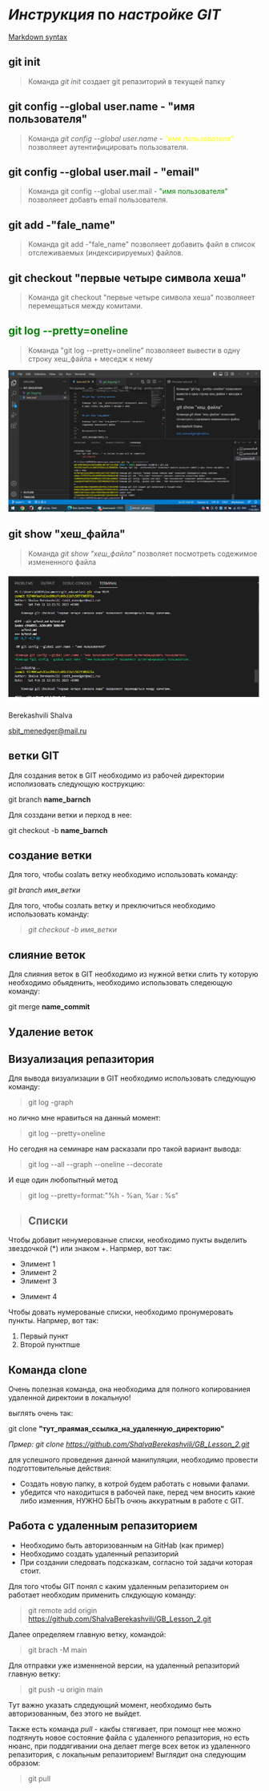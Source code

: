 # _Инструкция_ __по__ ___настройке GIT___

[Markdown syntax](https://www.markdownguide.org/basic-syntax/) 

## git init 

>Команда *git init* создает git репазиторий в текущей папку

## git config --global user.name - "имя пользователя"

>Команда *git config --global user.name - <font color="yellow">"имя пользователя" </font>* позволяеет аутентифицировать пользователя.

## git config --global user.mail - "email"

>Команда git config --global user.mail - <font color="green"> "имя пользователя" </font>  позволяеет добавть email пользователя.

## git add -"fale_name"

>Команда git add -"fale_name" позволяеет добавить файл в список отслеживаемых (индексирируемых) файлов.


## git checkout "первые четыре символа хеша"

>Команда git checkout "первые четыре символа хеша" позволяеет перемещаться между комитами.

## <font color="green"> git log --pretty=oneline </font>

>Команда "git log --pretty=oneline" позволяеет вывести в одну строку хеш_файла + меседж к нему

![](/git_log.png)

## git show "хеш_файла"

>Команда *git show "хеш_файла"* позволяет посмотреть содежимое измененного файла

![](/git_show.png)


Berekashvili Shalva

sbit_menedger@mail.ru

## ветки GIT

Для создания веток в GIT необходимо из рабочей директории исполизовать следующую кострукцию:

git branch **name_barnch**

Для созздани ветки и перход в нее:

git checkout -b **name_barnch**


## создание ветки

Для того, чтобы созlать ветку  необходимо использовать команду:

*git branch имя_ветки*

Для того, чтобы созлать ветку и преключиться необходимо использовать команду:

> *git checkout -b имя_ветки*

## слияние веток 

Для слияния веток в GIT необходимо из нужной ветки 
слить ту которую необходимо обьяденить, необходимо использовать следеющую команду:

git merge **name_commit**



## Удаление веток

## Визуализация репазитория

Для вывода визуализации в GIT необходимо использовать следующую команду:

>git log -graph

но лично мне нравиться на данный момент:

>git log --pretty=oneline

Но сегодня на семинаре нам расказали про такой вариант вывода:

>git log --all --graph --oneline --decorate

И еще один любопытный метод

>git log --pretty=format:"%h - %an, %ar : %s"


>## Списки

Чтобы добавит ненумерованые списки, необходимо пукты выделить звездочкой (*) или знаком +.
Напрмер, вот так:

* Элимент 1
* Элимент 2
* Элимент 3
+ Элимент 4

Чтобы довать нумерованые списки, необходимо пронумеровать пункты.
Напрмер, вот так:

1. Первый пункт
2. Второй пунктпше

## Команда **clone**

Очень полезная команда, она необходима для полного копированиея удаленной директоии в локальную!

выглять очень так:

git clone __"тут_праямая_ссылка_на_удаленную_директорию"__

*Прмер: git clone https://github.com/ShalvaBerekashvili/GB_Lesson_2.git*

для успешного проведения данной манипуляции, необходимо провести подготтовительные действия:

- Создать новую папку, в котрой будем работать с новыми фалами.
- убедится что находитшся в рабочей паке, перед чем вносить какие либо изменния, НУЖНО БЫТЬ очкнь аккуратным в работе с GIT.


## Работа с удаленным репазиторием

+ Необходимо быть авторизованным на GitHab (как пример)
+ Необходимо создать удаленный репазиторий
+ При создании следовать подсказкам, согласно той задачи которая стоит.

Для того чтобы GIT понял с каким удаленным репазиторием он работает необходим применить слкдующую команду:

> git remote add origin https://github.com/ShalvaBerekashvili/GB_Lesson_2.git

Далее определяем главную ветку, командой:

> git brach -M main

Для отправки уже изменненой версии, на удаленный репазиторий главную ветку:

> git push -u origin main

Тут важно указать слдедующий момент, необходимо быть авторизованным, без этого не выйдет.

Также есть команда *pull* - какбы стягивает, при помощт нее можно подтянуть новое состояние файла с удаленного репазитория, но есть нюанс, при поддягивании она делает merge всех веток из удаленного репазитория, с локальным репазиторием! Выглядит она следующим образом:

> git pull 


